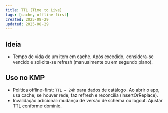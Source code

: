 ```yaml
---
title: TTL (Time to Live)
tags: [cache, offline-first]
created: 2025-08-29
updated: 2025-08-29
---
```


## Ideia
- Tempo de vida de um item em cache. Após excedido, considera-se vencido e solicita-se refresh (manualmente ou em segundo plano).

## Uso no KMP
- Política offline-first: `TTL = 24h` para dados de catálogo. Ao abrir o app, usa cache; se houver rede, faz refresh e reconcilia (insertOrReplace).
- Invalidação adicional: mudança de versão de schema ou logout. Ajustar TTL conforme domínio.
